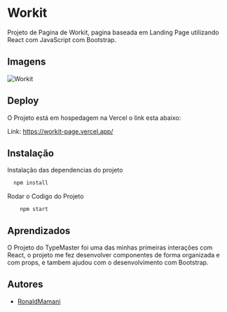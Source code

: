 
# Workit

Projeto de Pagina de Workit, pagina baseada em Landing Page utilizando React com JavaScript com Bootstrap.
## Imagens

![Workit](https://res.cloudinary.com/dz209s6jk/image/upload/f_auto,q_auto,w_900/Screenshots/luwywzf8yslkjiobg1fv.jpg)


## Deploy

O Projeto está em hospedagem na Vercel o link esta abaixo:

Link: https://workit-page.vercel.app/

## Instalação

Instalação das dependencias do projeto

```bash
  npm install
```

Rodar o Codigo do Projeto

```
    npm start
```
    
## Aprendizados

O Projeto do TypeMaster foi uma das minhas primeiras interações com React, o projeto me fez desenvolver componentes de forma organizada e com props, e tambem ajudou com o desenvolvimento com Bootstrap. 


## Autores

- [RonaldMamani](https://github.com/RonaldMamani)

